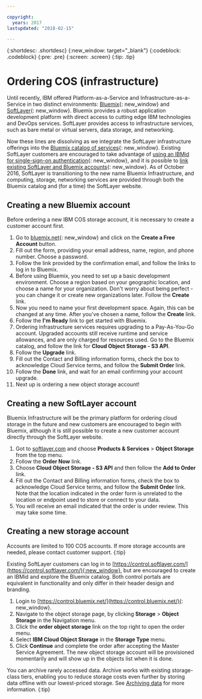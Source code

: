 ```yaml
---

copyright:
  years: 2017
lastupdated: "2018-02-15"

---
```

{:shortdesc: .shortdesc}
{:new_window: target="_blank"}
{:codeblock: .codeblock}
{:pre: .pre}
{:screen: .screen}
{:tip: .tip}


# Ordering COS (infrastructure)

Until recently, IBM offered Platform-as-a-Service and Infrastructure-as-a-Service in two distinct environments: [Bluemix][1]{: new_window} and [SoftLayer][2]{: new_window}. Bluemix provides a robust application development platform with direct access to cutting edge IBM technologies and DevOps services. SoftLayer provides access to infrastructure services, such as bare metal or virtual servers, data storage, and networking.

Now these lines are dissolving as we integrate the SoftLayer infrastructure offerings into the [Bluemix catalog of services][3]{: new_window}. Existing SoftLayer customers are encouraged to take advantage of [using an IBMid for single-sign-on authentication][4]{: new_window}, and it is possible to [link existing SoftLayer and Bluemix accounts][5]{: new_window}. As of October 2016, SoftLayer is transitioning to the new name Bluemix Infrastructure, and computing, storage, networking services are provided through both the Bluemix catalog and (for a time) the SoftLayer website.


## Creating a new Bluemix account

Before ordering a new IBM COS storage account, it is necessary to create a customer account first.

1. Go to [bluemix.net][6]{: new_window} and click on the **Create a Free Account** button.
2. Fill out the form, providing your email address, name, region, and phone number.  Choose a password.
3. Follow the link provided by the confirmation email, and follow the links to log in to Bluemix.
4. Before using Bluemix, you need to set up a basic development environment.  Choose a region based on your geographic location, and choose a name for your organization.  Don't worry about being perfect - you can change it or create new organizations later. Follow the **Create** link.
5. Now you need to name your first development space.  Again, this can be changed at any time.  After you've chosen a name, follow the **Create** link.
6. Follow the **I'm Ready** link to get started with Bluemix.
7. Ordering infrastructure services requires upgrading to a Pay-As-You-Go account.  Upgraded accounts still receive runtime and service allowances, and are only charged for resources used.  Go to the Bluemix catalog, and follow the link for **Cloud Object Storage - S3 API**.
8. Follow the **Upgrade** link.
9. Fill out the Contact and Billing information forms, check the box to acknowledge Cloud Service terms, and follow the **Submit Order** link.
10. Follow the **Done** link, and wait for an email confirming your account upgrade.
7. Next up is ordering a new object storage account!

## Creating a new SoftLayer account

Bluemix Infrastructure will be the primary platform for ordering cloud storage in the future and new customers are encouraged to begin with Bluemix, although it is still possible to create a new customer account directly through the SoftLayer website.

1. Got to [softlayer.com][7] and choose **Products & Services** > **Object Storage** from the top menu.
2. Follow the **Order Now** link.
3. Choose **Cloud Object Storage - S3 API** and then follow the **Add to Order** link.
4. Fill out the Contact and Billing information forms, check the box to acknowledge Cloud Service terms, and follow the **Submit Order** link. Note that the location indicated in the order form is unrelated to the location or endpoint used to store or connect to your data.
5. You will receive an email indicated that the order is under review. This may take some time.

## Creating a new storage account

Accounts are limited to 100 COS accounts. If more storage accounts are needed, please contact customer support.
{:tip}

Existing SoftLayer customers can log in to [https://control.softlayer.com/](https://control.softlayer.com/){:new_window}, but are encouraged to create an IBMid and explore the Bluemix catalog. Both control portals are equivalent in functionality and only differ in their header design and branding.
1. Login to [https://control.bluemix.net/](https://control.bluemix.net/){: new_window}.
2. Navigate to the object storage page, by clicking **Storage** > **Object Storage** in the Navigation menu.
3. Click the **order object storage** link on the top right to open the order menu.
4. Select **IBM Cloud Object Storage** in the **Storage Type** menu.
5. Click **Continue** and complete the order after accepting the Master Service Agreement. The new object storage account will be provisioned momentarily and will show up in the objects list when it is done.

You can archive rarely accessed data. Archive works with existing storage-class tiers, enabling you to reduce storage costs even further by storing data offline with our lowest-priced storage. See [Archiving data](archiving.html#archiving-data) for more information.
{:tip}




[1]:	https://bluemix.net
[2]:	http://www.softlayer.com
[3]:	https://console.ng.bluemix.net/catalog/
[4]:	http://blog.softlayer.com/2016/new-softlayer-accounts-now-ibmid-authentication
[5]:	http://blog.softlayer.com/2016/meet-integrated-ibm-cloud-platform-softlayer-and-bluemix
[6]:	https://bluemix.net
[7]:	http://www.softlayer.com
